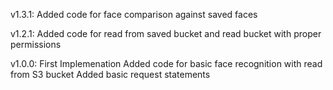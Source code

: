 v1.3.1: 
Added code for face comparison against saved faces


v1.2.1:
Added code for read from saved bucket and read bucket with proper permissions


v1.0.0: First Implemenation
Added code for basic face recognition with read from S3 bucket
Added basic request statements

